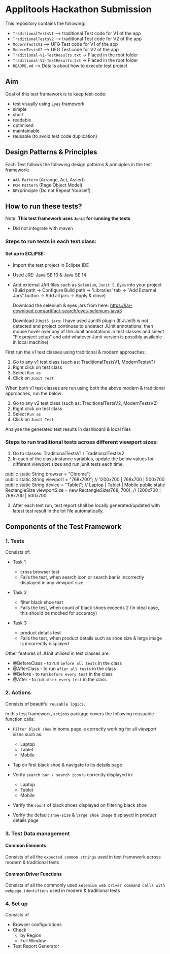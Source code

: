 # Applitools Hackathon Submission

This repository contains the following:
- `TraditionalTestsV1`  —> traditional Test code for V1 of the app
- `TraditionalTestsV2`  —> traditional Test code for V2 of the app 
- `ModernTestsV1`     —> UFG Test code for V1 of the app 
- `ModernTestsV2`      —> UFG Test code for V2 of the app 
- `Traditional-V1-TestResults.txt`  -> Placed in the root folder
- `Traditional-V2-TestResults.txt`  -> Placed in the root folder
- `README.md` –> Details about how to execute test project 

## Aim

Goal of this test framework is to keep test-code:
- test visually using `Eyes` framework
- simple
- short
- readable
- optimised
- maintainable
- reusable (to avoid test code duplication)

## Design Patterns & Principles

Each Test follows the following design patterns & principles in the test framework:
- `AAA Pattern` (Arrange, Act, Assert)
- `POM Pattern` (Page Object Model)
- `DRY`principle (Do not Repeat Yourself)

## How to run these tests?

Note: 
**This test framework uses `Junit` for running the tests**

- Did not integrate with maven

### Steps to run tests in each test class:

#### Set up in ECLIPSE:

- Import the test project in Eclipse IDE 
- Used JRE: Java SE 10 & Java SE 14

- Add external JAR files such as `Selenium`, `Junit 5`, `Eyes` into your project
	(Build path -> Configure Build path -> 'Libraries' tab -> "Add External Jars" button -> Add all jars -> Apply & close)
	
	Download the selenium & eyes jars from here: https://jar-download.com/artifact-search/eyes-selenium-java3 
	
	Download `JUnit5 jars`: I have used Junit5 plugin  (If JUnit5 is not detected and project continues to undetect JUnit annotations, then mouse hover over any of the Junit annotations in test classes and select "Fix project setup" and add whatever Junit version is possibly available in local machine)

First run the v1 test classes using traditional & modern approaches:

 1. Go to any v1 test class (such as: TraditionalTestsV1, ModernTestsV1) 
 2. Right click on test class 
 3. Select `Run as` 
 4. Click on `Junit Test`

When both v1 test classes are run using both the above modern & traditional approaches, run the below: 

 1. Go to any v2 test class (such as: TraditionalTestsV2, ModernTestsV2) 
 2. Right click on test class 
 3. Select `Run as` 
 4. Click on `Junit Test`

Analyse the generated test results in dashboard & local files

### Steps to run traditional tests across different viewport sizes:

1. Go to classes: TraditionalTestsV1 / TraditionalTestsV2
2. In each of the class instance variables, update the below values for different viewport sizes and run junit tests each time. 

public static String browser = "Chrome";  
public static String viewport = "768x700";         // 1200x700 | 768x700 | 500x700
public static String device = "Tablet";            // Laptop   | Tablet  | Mobile
public static RectangleSize viewportSize = new RectangleSize(768, 700);  // 1200x700 | 768x700 | 500x700

3. After each test run, test report shall be locally generated/updated with latest test result in the txt file automatically. 

## Components of the Test Framework

### 1. Tests

Consists of:

- Task 1 
	- cross browser test
	- Fails the test, when search icon or search bar is incorrectly displayed in any viewport size

- Task 2 
	- filter black shoe test
	- Fails the test, when count of black shoes exceeds 2 (In ideal case, this should be mocked for accuracy)

- Task 3 
	- product details test 
	- Fails the test, when product details such as shoe size & large image is incorrectly displayed


Other features of JUnit utilised in test classes are:

- @BeforeClass  - to run `before all tests` in the class 
- @AfterClass   - to run `after all tests` in the class 
- @Before 	- to run `before every test` in the class
- @After	- to run `after every test` in the class 


### 2. Actions 

Consists of beautiful `reusable logics`.

In this test framework, `actions` package covers the following reusuable function calls:

- `Filter black shoe` in home page is correctly working for all viewport sizes such as: 
    - Laptop
    - Tablet  
    - Mobile
    
- Tap on first black shoe & navigate to its details page

- Verify `search bar / search icon` is correctly displayed in: 
    - Laptop
    - Tablet  
    - Mobile

- Verify the `count` of black shoes displayed on filtering black shoe

- Verify the default `shoe-size` & `large shoe image` displayed in product details page

### 3. Test Data management

#### Common Elements
  Consists of all the `expected common strings` used in test framework across modern & traditional tests

#### Common Driver Functions
  Consists of all the commonly used `selenium web driver command calls with webpage identifiers` used in modern & traditional tests

### 4. Set up 

Consists of 

- Browser configurations 
- Check 
	- by Region
	- Full Window
- Test Report Generator
